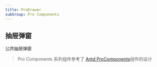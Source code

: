 ```yaml
---
title: ProDrawer
subGroup: Pro Components
---
```


## 抽屉弹窗

公共抽屉弹窗

> Pro Components 系列组件参考了 [Antd ProComponents](https://procomponents.ant.design/components)组件的设计
